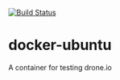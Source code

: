 [![Build Status](http://23.253.23.86:8080/api/badge/github.com/agy/docker-ubuntu/status.svg?branch=master)](http://23.253.23.86:8080/github.com/agy/docker-ubuntu)

# docker-ubuntu

A container for testing drone.io
